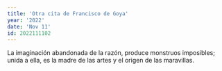 ```yaml
---
title: 'Otra cita de Francisco de Goya'
year: '2022'
date: 'Nov 11'
id: 2022111102
---
```


La imaginación abandonada de la razón, produce monstruos imposibles; unida a ella, es la madre de las artes y el origen de las maravillas.

